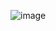 ![image](https://github.com/DhanushprabhuS/React-Learnings/assets/105409280/4baa815c-410b-4391-8606-68be8998d6f8)

